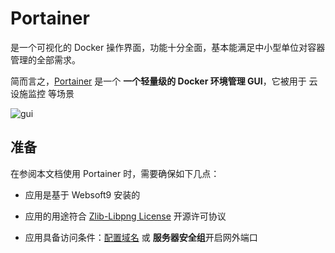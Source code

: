# Portainer

是一个可视化的 Docker 操作界面，功能十分全面，基本能满足中小型单位对容器管理的全部需求。

简而言之，[Portainer](https://www.portainer.io/) 是一个 **一个轻量级的 Docker 环境管理 GUI**，它被用于 云设施监控  等场景


![gui](https://libs.websoft9.com/Websoft9/DocsPicture/zh/docker/portainer/portainer-sc001-websoft9.png)


## 准备

在参阅本文档使用 Portainer 时，需要确保如下几点：

- 应用是基于 Websoft9 安装的

- 应用的用途符合 [Zlib-Libpng License](https://opensource.org/licenses/Zlib) 开源许可协议

- 应用具备访问条件：[配置域名](./guide/appsetdomain) 或 **服务器安全组**开启网外端口